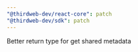 ```yaml
---
"@thirdweb-dev/react-core": patch
"@thirdweb-dev/sdk": patch
---
```


Better return type for get shared metadata
